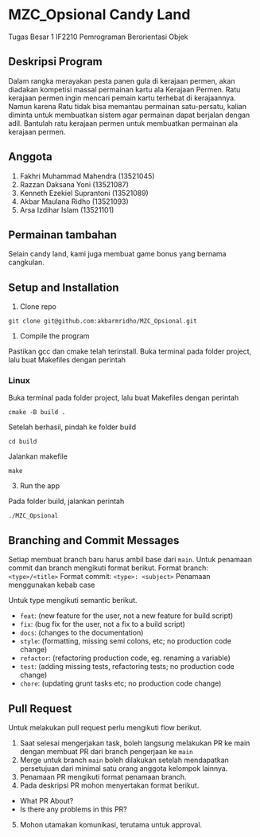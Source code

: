 # MZC_Opsional Candy Land
Tugas Besar 1 IF2210 Pemrograman Berorientasi Objek

## Deskripsi Program

Dalam rangka merayakan pesta panen gula di kerajaan permen, akan diadakan kompetisi massal permainan kartu ala Kerajaan Permen. Ratu kerajaan permen ingin mencari pemain kartu terhebat di kerajaannya. Namun karena Ratu tidak bisa memantau permainan satu-persatu, kalian diminta untuk membuatkan sistem agar permainan dapat berjalan dengan adil. Bantulah ratu kerajaan permen untuk membuatkan permainan ala kerajaan permen.

## Anggota

1. Fakhri Muhammad Mahendra (13521045)
2. Razzan Daksana Yoni (13521087)
3. Kenneth Ezekiel Suprantoni (13521089)
4. Akbar Maulana Ridho (13521093)
5. Arsa Izdihar Islam (13521101)
   
## Permainan tambahan

Selain candy land, kami juga membuat game bonus yang bernama cangkulan.

## Setup and Installation

1. Clone repo

```
git clone git@github.com:akbarmridho/MZC_Opsional.git
```

1. Compile the program

Pastikan gcc dan cmake telah terinstall. Buka terminal pada folder project, lalu buat Makefiles dengan perintah

### Linux

Buka terminal pada folder project, lalu buat Makefiles dengan perintah

```
cmake -B build .
```

Setelah berhasil, pindah ke folder build

```
cd build
```

Jalankan makefile

```
make
```

3. Run the app

Pada folder build, jalankan perintah

```
./MZC_Opsional
```

## Branching and Commit Messages

Setiap membuat branch baru harus ambil base dari `main`. Untuk penamaan commit dan branch mengikuti format berikut.
Format branch: `<type>/<title>`
Format commit: `<type>: <subject>`
Penamaan menggunakan kebab case

Untuk type mengikuti semantic berikut.

- `feat`: (new feature for the user, not a new feature for build script)
- `fix`: (bug fix for the user, not a fix to a build script)
- `docs`: (changes to the documentation)
- `style`: (formatting, missing semi colons, etc; no production code change)
- `refactor`: (refactoring production code, eg. renaming a variable)
- `test`: (adding missing tests, refactoring tests; no production code change)
- `chore`: (updating grunt tasks etc; no production code change)

## Pull Request

Untuk melakukan pull request perlu mengikuti flow berikut.

1. Saat selesai mengerjakan task, boleh langsung melakukan PR ke main dengan membuat PR dari branch pengerjaan ke `main`
2. Merge untuk branch `main` boleh dilakukan setelah mendapatkan persetujuan dari minimal satu orang anggota kelompok
   lainnya.
3. Penamaan PR mengikuti format penamaan branch.
4. Pada deskripsi PR mohon menyertakan format berikut.

- What PR About?
- Is there any problems in this PR?

5. Mohon utamakan komunikasi, terutama untuk approval.